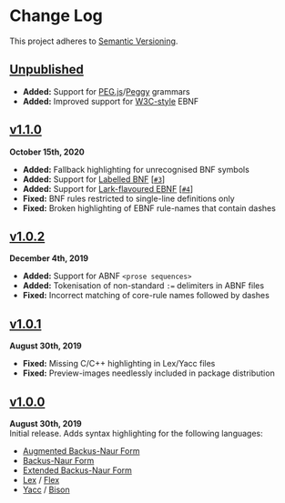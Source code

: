 Change Log
==========

This project adheres to [Semantic Versioning](http://semver.org/).

[Unpublished]: ../../compare/v1.1.0...HEAD


[Unpublished]
------------------------------------------------------------------------
* __Added:__ Support for [PEG.js][]/[Peggy][] grammars
* __Added:__ Improved support for [W3C-style][W3] EBNF

[PEG.js]: https://pegjs.org/
[Peggy]:  https://peggyjs.org/
[W3]:     https://www.w3.org/TR/REC-xml/#sec-notation



[v1.1.0]
------------------------------------------------------------------------
**October 15th, 2020**  
* __Added:__ Fallback highlighting for unrecognised BNF symbols
* __Added:__ Support for [Labelled BNF][LBNF] [[`#3`]]
* __Added:__ Support for [Lark-flavoured EBNF][Lark] [[`#4`]]
* __Fixed:__ BNF rules restricted to single-line definitions only
* __Fixed:__ Broken highlighting of EBNF rule-names that contain dashes

[v1.1.0]: https://github.com/Alhadis/language-grammars/releases/tag/v1.1.0
[Lark]:   https://lark-parser.readthedocs.io/en/latest/grammar.html
[LBNF]:   https://github.com/BNFC/bnfc/blob/master/docs/lbnf.rst
[`#3`]:   https://github.com/Alhadis/language-grammars/issues/3
[`#4`]:   https://github.com/Alhadis/language-grammars/issues/4


[v1.0.2]
------------------------------------------------------------------------
**December 4th, 2019**  
* __Added:__ Support for ABNF `<prose sequences>`
* __Added:__ Tokenisation of non-standard `:=` delimiters in ABNF files
* __Fixed:__ Incorrect matching of core-rule names followed by dashes

[v1.0.2]: https://github.com/Alhadis/language-grammars/releases/tag/v1.0.2


[v1.0.1]
------------------------------------------------------------------------
**August 30th, 2019**  
* __Fixed:__ Missing C/C++ highlighting in Lex/Yacc files
* __Fixed:__ Preview-images needlessly included in package distribution

[v1.0.1]: https://github.com/Alhadis/language-grammars/releases/tag/v1.0.1


[v1.0.0]
------------------------------------------------------------------------
**August 30th, 2019**  
Initial release. Adds syntax highlighting for the following languages:

* [Augmented Backus-Naur Form][ABNF]
* [Backus-Naur Form][BNF]
* [Extended Backus-Naur Form][EBNF]
* [Lex][]  / [Flex][]
* [Yacc][] / [Bison][]

[v1.0.0]: https://github.com/Alhadis/language-grammars/releases/tag/v1.0.0
[ABNF]:   https://en.wikipedia.org/wiki/Augmented_Backus–Naur_form
[BNF]:    https://en.wikipedia.org/wiki/Backus–Naur_form
[EBNF]:   https://en.wikipedia.org/wiki/Extended_Backus–Naur_form
[Lex]:    https://en.wikipedia.org/wiki/Lex_(software)
[Flex]:   https://en.wikipedia.org/wiki/Flex_(lexical_analyser_generator)
[Yacc]:   https://en.wikipedia.org/wiki/Yacc
[Bison]:  https://www.gnu.org/software/bison/manual/bison.html

